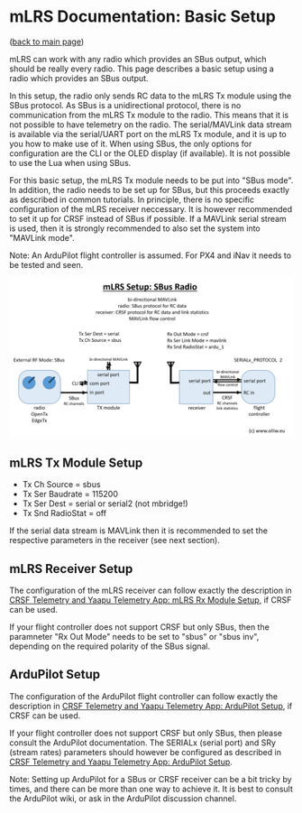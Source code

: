 # mLRS Documentation: Basic Setup #

([back to main page](../README.md))

mLRS can work with any radio which provides an SBus output, which should be really every radio. This page describes a basic setup using a radio which provides an SBus output.

In this setup, the radio only sends RC data to the mLRS Tx module using the SBus protocol. As SBus is a unidirectional protocol, there is no communication from the mLRS Tx module to the radio. This means that it is not possible to have telemetry on the radio. The serial/MAVLink data stream is available via the serial/UART port on the mLRS Tx module, and it is up to you how to make use of it. When using SBus, the only options for configuration are the CLI or the OLED display (if available). It is not possible to use the Lua when using SBus.

For this basic setup, the mLRS Tx module needs to be put into "SBus mode". In addition, the radio needs to be set up for SBus, but this proceeds exactly as described in common tutorials. In principle, there is no specific configuration of the mLRS receiver neccessary. It is however recommended to set it up for CRSF instead of SBus if possible. If a MAVLink serial stream is used, then it is strongly recommended to also set the system into "MAVLink mode".

Note: An ArduPilot flight controller is assumed. For PX4 and iNav it needs to be tested and seen.

<img src="images/mLRS-docu-setup-basic-for-sbus-radios-02.jpg" width="800px">

## mLRS Tx Module Setup

- Tx Ch Source = sbus
- Tx Ser Baudrate = 115200
- Tx Ser Dest = serial or serial2 (not mbridge!)
- Tx Snd RadioStat = off

If the serial data stream is MAVLink then it is recommended to set the respective parameters in the receiver (see next section).

## mLRS Receiver Setup

The configuration of the mLRS receiver can follow exactly the description in [CRSF Telemetry and Yaapu Telemetry App: mLRS Rx Module Setup](CRSF.md#mlrs-rx-module-setup), if CRSF can be used.

If your flight controller does not support CRSF but only SBus, then the paramneter "Rx Out Mode" needs to be set to "sbus" or "sbus inv", depending on the required polarity of the SBus signal.

## ArduPilot Setup

The configuration of the ArduPilot flight controller can follow exactly the description in [CRSF Telemetry and Yaapu Telemetry App: ArduPilot Setup](CRSF.md#ardupilot-setup), if CRSF can be used.

If your flight controller does not support CRSF but only SBus, then please consult the ArduPilot documentation. The SERIALx (serial port) and SRy (stream rates) parameters should however be configured as described in [CRSF Telemetry and Yaapu Telemetry App: ArduPilot Setup](CRSF.md#ardupilot-setup).

Note: Setting up ArduPilot for a SBus or CRSF receiver can be a bit tricky by times, and there can be more than one way to achieve it. It is best to consult the ArduPilot wiki, or ask in the ArduPilot discussion channel.
